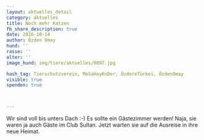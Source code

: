 ```yaml
---
layout: aktuelles_detail
category: aktuelles
title: Noch mehr Katzen
fb_share_description: true
date: 2016-10-14
author: Özden Omay
hund: ''
rasse: ''
alter: ''
image_hund: img/tiere/aktuelles/0097.jpg

hash_tag: Tierschutzverein, MeSaHayKoDer, ÖzdereTürkei, ÖzdenOmay
visible: true
spenden: true



---
```

Wir sind voll bis unters Dach :-)
Es sollte ein Gästezimmer werden! Naja, sie waren ja auch Gäste im Club Sultan. Jetzt warten sie auf die Ausreise in ihre neue Heimat.